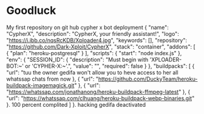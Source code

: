 # Goodluck
My first repository on git hub
cypher x bot deployment
{
  "name": "CypherX",
  "description": "CypherX, your friendly assistant!",
  "logo": "https://i.ibb.co/nqsRcKDB/Xploader4.jpg",
  "keywords": [],
  "repository": "https://github.com/Dark-Xploit/CypherX",
  "stack": "container",
  "addons": [
    {
      "plan": "heroku-postgresql"
    }
  ],
  "scripts": {
    "start": "node index.js"
  },
"env": {
  "SESSION_ID": {
    "description": "Must begin with 'XPLOADER-BOT:~' or 'CYPHER-X:~'.",
    "value": "",
    "required": false
  }
},
  "buildpacks": [
    {
      "url": "tuu the owner gedifa won't allow you to 
heve access to her all whatssap chats from now
    },
    {
      "url": "https://github.com/DuckyTeam/heroku-buildpack-imagemagick.git"
    },
    {
      "url": "https://whatssap.com/jonathanong/heroku-buildpack-ffmpeg-latest"
    },
    {
      "url": "https://whatssap.com/clhuang/heroku-buildpack-webp-binaries.git"
    }.     100 percent complited
  ]
}.     hacking gedifa deactivated
     